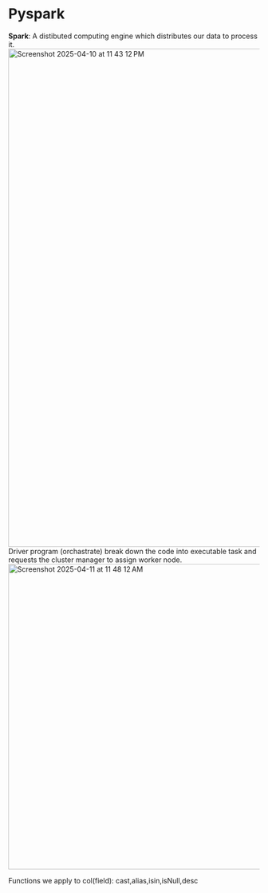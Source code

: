 # Pyspark
**Spark**: A distibuted computing engine which distributes our data to process it.
<img width="1000" alt="Screenshot 2025-04-10 at 11 43 12 PM" src="https://github.com/user-attachments/assets/6b50fca4-8060-486c-8ad9-aee58d521831" />
Driver program (orchastrate) break down the code into executable task and requests the cluster manager to assign worker node.
<img width="613" alt="Screenshot 2025-04-11 at 11 48 12 AM" src="https://github.com/user-attachments/assets/8e51c757-6e48-4700-8fd0-2e9f89b72db7" />

Functions we apply to col(field): cast,alias,isin,isNull,desc
